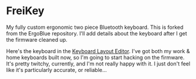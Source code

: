 # FreiKey
My fully custom ergonomic two piece Bluetooth keyboard. This is forked from the ErgoBlue repository. I'll add details about the keyboard after I get the firmware cleaned up.

Here's the keyboard in the
[Keyboard Layout Editor](http://www.keyboard-layout-editor.com/#/gists/5c16e089cbf0f5d27975c1d949c1de67).
I've got both my work & home keyboards built now, so I'm going to start hacking on the firmware.
It's pretty twitchy, currently, and I'm not really happy with it.
I just don't feel like it's particularly accurate, or reliable...
